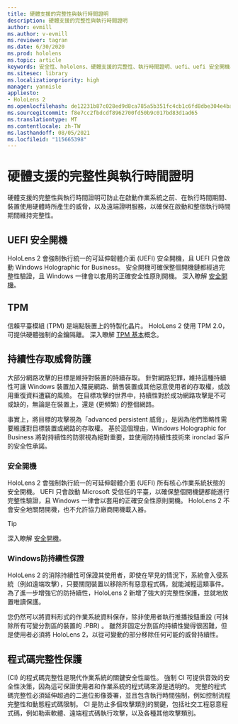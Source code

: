 ```yaml
---
title: 硬體支援的完整性與執行時間證明
description: 硬體支援的完整性與執行時間證明
author: evmill
ms.author: v-evmill
ms.reviewer: tagran
ms.date: 6/30/2020
ms.prod: hololens
ms.topic: article
keywords: 安全性、hololens、硬體支援的完整性、執行時間證明、uefi、uefi 安全開機、安全開機、TPM、威脅防護、Windows 的防持續性保證、程式碼完整性、程式碼保護、
ms.sitesec: library
ms.localizationpriority: high
manager: yannisle
appliesto:
- HoloLens 2
ms.openlocfilehash: de12231b87c028ed9d8ca785a5b351fc4cb1c6fd8dbe304e4baaccd6803c5f6a
ms.sourcegitcommit: f8e7cc2fbdcdf8962700fd50b9c017bd83d1ad65
ms.translationtype: MT
ms.contentlocale: zh-TW
ms.lasthandoff: 08/05/2021
ms.locfileid: "115665398"
---
```

# <a name="hardware-backed-integrity-and-runtime-attestation"></a>硬體支援的完整性與執行時間證明

硬體支援的完整性與執行時間證明可防止在啟動作業系統之前、在執行時間期間、裝置使用硬體時所產生的威脅，以及遠端證明服務，以確保在啟動和整個執行時間期間維持完整性。

## <a name="uefi-secure-boot"></a>UEFI 安全開機

HoloLens 2 會強制執行統一的可延伸韌體介面 (UEFI) 安全開機，且 UEFI 只會啟動 Windows Holographic for Business。
安全開機可確保整個開機鏈都經過完整性驗證，且 Windows 一律會以套用的正確安全性原則開機。 深入瞭解 [安全開機](/windows-hardware/design/device-experiences/oem-secure-boot)。

## <a name="tpm"></a>TPM

信賴平臺模組 (TPM) 是端點裝置上的特製化晶片。 HoloLens 2 使用 TPM 2.0，可提供硬體強制的金鑰隔離。 深入瞭解 [TPM 基本](/windows/security/information-protection/tpm/tpm-fundamentals)概念。

## <a name="persistence-access-threat-protection"></a>持續性存取威脅防護

大部分網路攻擊的目標是維持對裝置的持續存取。 針對網路犯罪，維持這種持續性可讓 Windows 裝置加入殭屍網路、銷售裝置或其他惡意使用者的存取權，或啟用重復資料遭竊的風險。 在目標攻擊的世界中，持續性對於成功網路攻擊是不可或缺的，無論是在裝置上，還是 (更頻繁) 的整個網路。  

事實上，將目標的攻擊視為「advanced persistent 威脅」，是因為他們策略性需要維護對目標裝置或網路的存取權。 基於這個理由，Windows Holographic for Business 將對持續性的防禦視為絕對重要，並使用防持續性技術來 ironclad 客戶的安全性承諾。

### <a name="secure-boot"></a>安全開機

HoloLens 2 會強制執行統一的可延伸韌體介面 (UEFI) 所有核心作業系統狀態的安全開機。 UEFI 只會啟動 Microsoft 受信任的平臺，以確保整個開機鏈都能進行完整性驗證，且 Windows 一律會以套用的正確安全性原則開機。 HoloLens 2 不會安全地關閉開機，也不允許協力廠商開機載入器。

> [!Tip]
> 深入瞭解 [安全開機](/windows-hardware/design/device-experiences/oem-secure-boot)。

### <a name="windows-anti-persistence-assurance"></a>Windows防持續性保證

HoloLens 2 的消除持續性可保證其使用者，即使在罕見的情況下，系統會入侵系統（例如遠端攻擊），只要關閉裝置以移除所有惡意程式碼，就能減輕這類事件。 為了進一步增強它的防持續性，HoloLens 2 新增了強大的完整性保護，並就地放置唯讀保護。

您仍然可以將資料形式的作業系統資料保存，除非使用者執行推播按鈕重設 (可抹除所有可變分割區的裝置的 .PBR) 。 雖然非固定分割區的持續性變得很困難，但是使用者必須將 HoloLens 2，以從可變動的部分移除任何可能的威脅持續性。

## <a name="code-integrity-protection"></a>程式碼完整性保護

 (CI) 的程式碼完整性是現代作業系統的關鍵安全性屬性。 強制 CI 可提供音效的安全性決策，因為這可保證使用者和作業系統的程式碼來源是透明的。 完整的程式碼完整性必須延伸超過的二進位影像簽署，並且包含執行時間強制，例如控制流程完整性和動態程式碼限制。 CI 是防止多個攻擊類別的關鍵，包括社交工程惡意程式碼，例如勒索軟體、遠端程式碼執行攻擊，以及各種其他攻擊類別。

